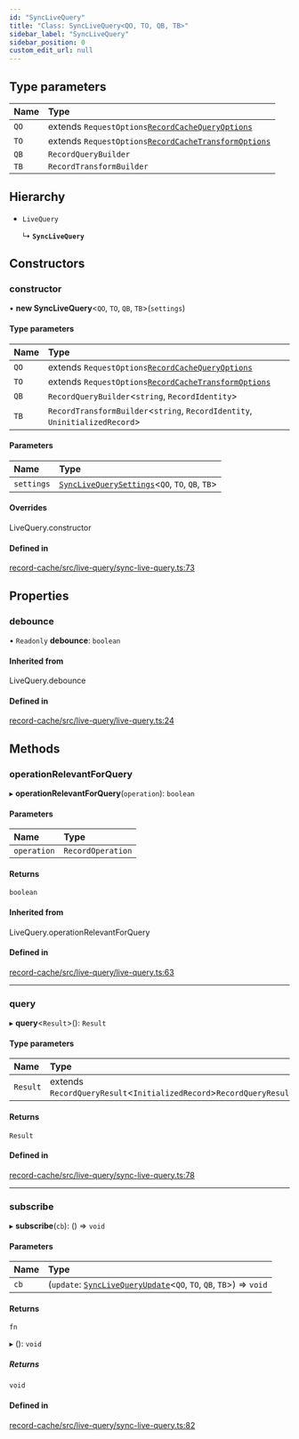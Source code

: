 ```yaml
---
id: "SyncLiveQuery"
title: "Class: SyncLiveQuery<QO, TO, QB, TB>"
sidebar_label: "SyncLiveQuery"
sidebar_position: 0
custom_edit_url: null
---
```


## Type parameters

| Name | Type |
| :------ | :------ |
| `QO` | extends `RequestOptions`[`RecordCacheQueryOptions`](../interfaces/RecordCacheQueryOptions.md) |
| `TO` | extends `RequestOptions`[`RecordCacheTransformOptions`](../interfaces/RecordCacheTransformOptions.md) |
| `QB` | `RecordQueryBuilder` |
| `TB` | `RecordTransformBuilder` |

## Hierarchy

- `LiveQuery`

  ↳ **`SyncLiveQuery`**

## Constructors

### constructor

• **new SyncLiveQuery**<`QO`, `TO`, `QB`, `TB`\>(`settings`)

#### Type parameters

| Name | Type |
| :------ | :------ |
| `QO` | extends `RequestOptions`[`RecordCacheQueryOptions`](../interfaces/RecordCacheQueryOptions.md) |
| `TO` | extends `RequestOptions`[`RecordCacheTransformOptions`](../interfaces/RecordCacheTransformOptions.md) |
| `QB` | `RecordQueryBuilder`<`string`, `RecordIdentity`\> |
| `TB` | `RecordTransformBuilder`<`string`, `RecordIdentity`, `UninitializedRecord`\> |

#### Parameters

| Name | Type |
| :------ | :------ |
| `settings` | [`SyncLiveQuerySettings`](../interfaces/SyncLiveQuerySettings.md)<`QO`, `TO`, `QB`, `TB`\> |

#### Overrides

LiveQuery.constructor

#### Defined in

[record-cache/src/live-query/sync-live-query.ts:73](https://github.com/orbitjs/orbit/blob/6e0cbd41/packages/@orbit/record-cache/src/live-query/sync-live-query.ts#L73)

## Properties

### debounce

• `Readonly` **debounce**: `boolean`

#### Inherited from

LiveQuery.debounce

#### Defined in

[record-cache/src/live-query/live-query.ts:24](https://github.com/orbitjs/orbit/blob/6e0cbd41/packages/@orbit/record-cache/src/live-query/live-query.ts#L24)

## Methods

### operationRelevantForQuery

▸ **operationRelevantForQuery**(`operation`): `boolean`

#### Parameters

| Name | Type |
| :------ | :------ |
| `operation` | `RecordOperation` |

#### Returns

`boolean`

#### Inherited from

LiveQuery.operationRelevantForQuery

#### Defined in

[record-cache/src/live-query/live-query.ts:63](https://github.com/orbitjs/orbit/blob/6e0cbd41/packages/@orbit/record-cache/src/live-query/live-query.ts#L63)

___

### query

▸ **query**<`Result`\>(): `Result`

#### Type parameters

| Name | Type |
| :------ | :------ |
| `Result` | extends `RecordQueryResult`<`InitializedRecord`\>`RecordQueryResult`<`InitializedRecord`\> |

#### Returns

`Result`

#### Defined in

[record-cache/src/live-query/sync-live-query.ts:78](https://github.com/orbitjs/orbit/blob/6e0cbd41/packages/@orbit/record-cache/src/live-query/sync-live-query.ts#L78)

___

### subscribe

▸ **subscribe**(`cb`): () => `void`

#### Parameters

| Name | Type |
| :------ | :------ |
| `cb` | (`update`: [`SyncLiveQueryUpdate`](SyncLiveQueryUpdate.md)<`QO`, `TO`, `QB`, `TB`\>) => `void` |

#### Returns

`fn`

▸ (): `void`

##### Returns

`void`

#### Defined in

[record-cache/src/live-query/sync-live-query.ts:82](https://github.com/orbitjs/orbit/blob/6e0cbd41/packages/@orbit/record-cache/src/live-query/sync-live-query.ts#L82)
